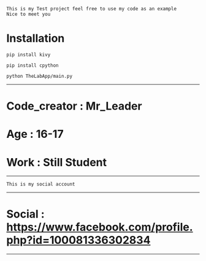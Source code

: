 ```
This is my Test project feel free to use my code as an example
Nice to meet you
```
# Installation

```
pip install kivy

pip install cpython

python TheLabApp/main.py
```



----------------------------
# Code_creator : Mr_Leader
# Age : 16-17
# Work : Still Student
-----------------------------
```
This is my social account 
```
-------------------------------------------------------------------
#  Social : https://www.facebook.com/profile.php?id=100081336302834
-------------------------------------------------------------------